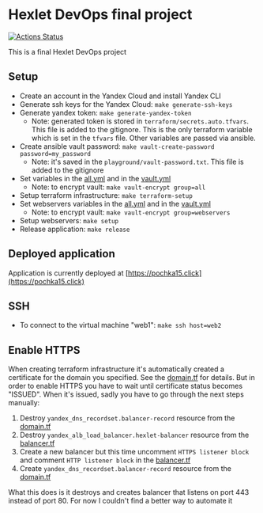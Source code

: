 # Hexlet DevOps final project

[![Actions Status](https://github.com/pochka15/devops-for-programmers-project-77/workflows/hexlet-check/badge.svg)](https://github.com/pochka15/devops-for-programmers-project-77/actions)

This is a final Hexlet DevOps project

## Setup

- Create an account in the Yandex Cloud and install Yandex CLI
- Generate ssh keys for the Yandex Cloud: `make generate-ssh-keys`
- Generate yandex token: `make generate-yandex-token`
  - Note: generated token is stored in `terraform/secrets.auto.tfvars`. This file is added to the gitignore. This is the only terraform variable which is set in the `tfvars` file. Other variables are passed via ansible.
- Create ansible vault password: `make vault-create-password password=my_password`
  - Note: it's saved in the `playground/vault-password.txt`. This file is added to the gitignore
- Set variables in the [all.yml](./ansible/group_vars/all/all.yml) and in the [vault.yml](./ansible/group_vars/all/vault.yml)
  - Note: to encrypt vault: `make vault-encrypt group=all`
- Setup terraform infrastructure: `make terraform-setup`
- Set webservers variables in the [all.yml](./ansible/group_vars/webservers/all.yml) and in the [vault.yml](./ansible/group_vars/webservers/vault.yml)
  - Note: to encrypt vault: `make vault-encrypt group=webservers`
- Setup webservers: `make setup`
- Release application: `make release`

## Deployed application

Application is currently deployed at [https://pochka15.click](https://pochka15.click)

## SSH

- To connect to the virtual machine "web1": `make ssh host=web2`

## Enable HTTPS

When creating terraform infrastructure it's automatically created a certificate for the domain you specified. See the [domain.tf](./terraform/domain.tf) for details. But in order to enable HTTPS you have to wait until certificate status becomes "ISSUED". When it's issued, sadly you have to go through the next steps manually:

1. Destroy `yandex_dns_recordset.balancer-record` resource from the [domain.tf](./terraform/domain.tf)
2. Destroy `yandex_alb_load_balancer.hexlet-balancer` resource from the [balancer.tf](./terraform/balancer.tf)
3. Create a new balancer but this time uncomment `HTTPS listener block` and comment `HTTP listener block` in the [balancer.tf](./terraform/balancer.tf)
4. Create `yandex_dns_recordset.balancer-record` resource from the [domain.tf](./terraform/domain.tf)

What this does is it destroys and creates balancer that listens on port 443 instead of port 80. For now I couldn't find a better way to automate it
